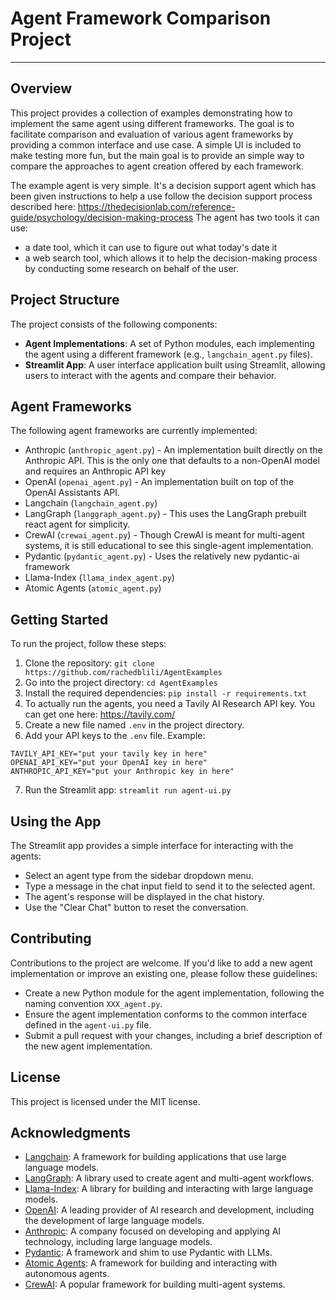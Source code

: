 # Agent Framework Comparison Project
-----------

## Overview

This project provides a collection of examples demonstrating how to implement the same agent using different frameworks. The goal is to facilitate comparison and evaluation of various agent frameworks by providing a common interface and use case.
A simple UI is included to make testing more fun, but the main goal is to provide an simple way to compare the approaches to agent creation offered by each framework. 

The example agent is very simple. It's a decision support agent which has been given instructions to help a use follow the decision support process described here: https://thedecisionlab.com/reference-guide/psychology/decision-making-process
The agent has two tools it can use:
   - a date tool, which it can use to figure out what today's date it
   - a web search tool, which allows it to help the decision-making process by conducting some research on behalf of the user. 

## Project Structure

The project consists of the following components:

*   **Agent Implementations**: A set of Python modules, each implementing the agent using a different framework (e.g., `langchain_agent.py` files).
*   **Streamlit App**: A user interface application built using Streamlit, allowing users to interact with the agents and compare their behavior.

## Agent Frameworks

The following agent frameworks are currently implemented:

* Anthropic (`anthropic_agent.py`) - An implementation built directly on the Anthropic API.  This is the only one that defaults to a non-OpenAI model and requires an Anthropic API key
* OpenAI (`openai_agent.py`) - An implementation built on top of the OpenAI Assistants API.
* Langchain (`langchain_agent.py`) 
* LangGraph (`langgraph_agent.py`) - This uses the LangGraph prebuilt react agent for simplicity.
* CrewAI (`crewai_agent.py`) - Though CrewAI is meant for multi-agent systems, it is still educational to see this single-agent implementation.
* Pydantic (`pydantic_agent.py`) - Uses the relatively new pydantic-ai framework
* Llama-Index (`llama_index_agent.py`) 
* Atomic Agents (`atomic_agent.py`)

## Getting Started

To run the project, follow these steps:

1.  Clone the repository: `git clone https://github.com/rachedblili/AgentExamples`
2.  Go into the project directory: `cd AgentExamples`
3.  Install the required dependencies: `pip install -r requirements.txt`
4.  To actually run the agents, you need a Tavily AI Research API key.  You can get one here: https://tavily.com/
5.  Create a new file named `.env` in the project directory.
6.  Add your API keys to the `.env` file.  Example:
```commandline
TAVILY_API_KEY="put your tavily key in here"
OPENAI_API_KEY="put your OpenAI key in here"
ANTHROPIC_API_KEY="put your Anthropic key in here"
```
7.  Run the Streamlit app: `streamlit run agent-ui.py`

## Using the App

The Streamlit app provides a simple interface for interacting with the agents:

*   Select an agent type from the sidebar dropdown menu.
*   Type a message in the chat input field to send it to the selected agent.
*   The agent's response will be displayed in the chat history.
*   Use the "Clear Chat" button to reset the conversation.

## Contributing

Contributions to the project are welcome. If you'd like to add a new agent implementation or improve an existing one, please follow these guidelines:

*   Create a new Python module for the agent implementation, following the naming convention `XXX_agent.py`.
*   Ensure the agent implementation conforms to the common interface defined in the `agent-ui.py` file.
*   Submit a pull request with your changes, including a brief description of the new agent implementation.

## License

This project is licensed under the MIT license. 

## Acknowledgments

*   [Langchain](https://github.com/langchain-ai/langchain): A framework for building applications that use large language models.
*   [LangGraph](https://github.com/langchain-ai/langgraph): A library used to create agent and multi-agent workflows.
*   [Llama-Index](https://github.com/run-llama/llama_index): A library for building and interacting with large language models.
*   [OpenAI](https://openai.com/): A leading provider of AI research and development, including the development of large language models.
*   [Anthropic](https://www.anthropic.com/): A company focused on developing and applying AI technology, including large language models.
*   [Pydantic](https://github.com/pydantic/pydantic-ai): A framework and shim to use Pydantic with LLMs.
*   [Atomic Agents](https://github.com/atomic-ai/atomic-agents): A framework for building and interacting with autonomous agents.
*   [CrewAI](https://github.com/crewAIInc/crewAI): A popular framework for building multi-agent systems.

